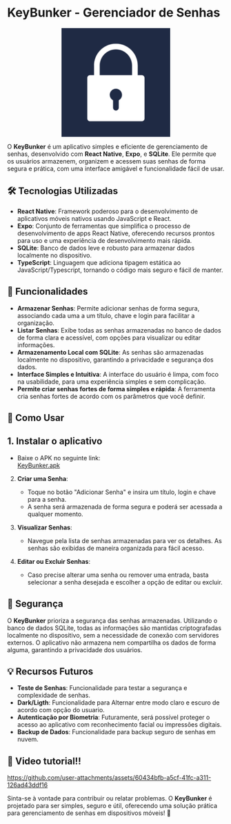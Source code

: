 # KeyBunker - Gerenciador de Senhas

<div style="display: flex; justify-content: center; align-items: center;">
  <img src="assets/images/icon.png" alt="Ícone" style="width: 50%; height: 50%;">
</div>



O **KeyBunker** é um aplicativo simples e eficiente de gerenciamento de senhas, desenvolvido com **React Native**, **Expo**, e **SQLite**. Ele permite que os usuários armazenem, organizem e acessem suas senhas de forma segura e prática, com uma interface amigável e funcionalidade fácil de usar.

## 🛠 Tecnologias Utilizadas

- **React Native**: Framework poderoso para o desenvolvimento de aplicativos móveis nativos usando JavaScript e React.
- **Expo**: Conjunto de ferramentas que simplifica o processo de desenvolvimento de apps React Native, oferecendo recursos prontos para uso e uma experiência de desenvolvimento mais rápida.
- **SQLite**: Banco de dados leve e robusto para armazenar dados localmente no dispositivo.
- **TypeScript**: Linguagem que adiciona tipagem estática ao JavaScript/Typescript, tornando o código mais seguro e fácil de manter.


## 🚀 Funcionalidades

- **Armazenar Senhas**: Permite adicionar senhas de forma segura, associando cada uma a um título, chave e login para facilitar a organização.
- **Listar Senhas**: Exibe todas as senhas armazenadas no banco de dados de forma clara e acessível, com opções para visualizar ou editar informações.
- **Armazenamento Local com SQLite**: As senhas são armazenadas localmente no dispositivo, garantindo a privacidade e segurança dos dados.
- **Interface Simples e Intuitiva**: A interface do usuário é limpa, com foco na usabilidade, para uma experiência simples e sem complicação.
- **Permite criar senhas fortes de forma simples e rápida**: A ferramenta cria senhas fortes de acordo com os parâmetros que você definir.

## 📱 Como Usar

## 1. **Instalar o aplicativo**
   - Baixe o APK no seguinte link:  
     <a href="https://github.com/kenzoliver/KeyBunker/blob/main/APK/KeyBunker.apk" download>KeyBunker.apk</a>
   

2. **Criar uma Senha**:
   - Toque no botão "Adicionar Senha" e insira um título, login e chave para a senha.
   - A senha será armazenada de forma segura e poderá ser acessada a qualquer momento.

3. **Visualizar Senhas**:
   - Navegue pela lista de senhas armazenadas para ver os detalhes. As senhas são exibidas de maneira organizada para fácil acesso.

4. **Editar ou Excluir Senhas**:
   - Caso precise alterar uma senha ou remover uma entrada, basta selecionar a senha desejada e escolher a opção de editar ou excluir.

## 🔐 Segurança

O **KeyBunker** prioriza a segurança das senhas armazenadas. Utilizando o banco de dados SQLite, todas as informações são mantidas criptografadas localmente no dispositivo, sem a necessidade de conexão com servidores externos. O aplicativo não armazena nem compartilha os dados de forma alguma, garantindo a privacidade dos usuários.

## 💡 Recursos Futuros
- **Teste de Senhas**: Funcionalidade para testar a segurança e complexidade de senhas.
- **Dark/Ligth**: Funcionalidade para Alternar entre modo claro e escuro de acordo com opção do usuario.
- **Autenticação por Biometria**: Futuramente, será possível proteger o acesso ao aplicativo com reconhecimento facial ou impressões digitais.
- **Backup de Dados**: Funcionalidade para backup seguro de senhas em nuvem.

  
## 📱 Video tutorial!!
  

https://github.com/user-attachments/assets/60434bfb-a5cf-41fc-a311-126ad43ddf16





Sinta-se à vontade para contribuir ou relatar problemas. O **KeyBunker** é projetado para ser simples, seguro e útil, oferecendo uma solução prática para gerenciamento de senhas em dispositivos móveis! 🚀
